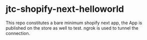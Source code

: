 # jtc-shopify-next-helloworld
This repo constitutes a bare minimum shopify next app, the App is published on the store as well to test. ngrok is used to tunnel the connection.
